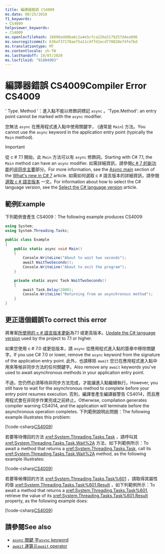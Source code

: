 ```yaml
---
title: 編譯器錯誤 CS4009
ms.date: 08/25/2018
f1_keywords:
- CS4009
helpviewer_keywords:
- CS4009
ms.openlocfilehash: 18896edd0ba6c2a4e5cfca226e5179257d4ea096
ms.sourcegitcommit: 636af37170ae75a11c4f7d1ecd770820e7dfe7bd
ms.translationtype: MT
ms.contentlocale: zh-TW
ms.lasthandoff: 10/07/2020
ms.locfileid: "91804903"
---
```

# <a name="compiler-error-cs4009"></a><span data-ttu-id="b5028-102">編譯器錯誤 CS4009</span><span class="sxs-lookup"><span data-stu-id="b5028-102">Compiler Error CS4009</span></span>

<span data-ttu-id="b5028-103">' Type. Method '：進入點不能以修飾詞標記 `async` 。</span><span class="sxs-lookup"><span data-stu-id="b5028-103">'Type.Method': an entry point cannot be marked with the `async` modifier.</span></span>

<span data-ttu-id="b5028-104">您無法 `async` 在應用程式進入點中使用關鍵字， (通常是 `Main`) 方法。</span><span class="sxs-lookup"><span data-stu-id="b5028-104">You cannot use the `async` keyword in the application entry point (typically the `Main` method).</span></span>

> [!IMPORTANT]
> <span data-ttu-id="b5028-105">從 c # 7.1 開始，此 `Main` 方法可以有 `async` 修飾詞。</span><span class="sxs-lookup"><span data-stu-id="b5028-105">Starting with C# 7.1, the `Main` method can have an `async` modifier.</span></span> <span data-ttu-id="b5028-106">如需詳細資訊，請參閱[c # 7 的新功能](../whats-new/csharp-7.md)的[非同步主要](../whats-new/csharp-7.md#async-main)部分。</span><span class="sxs-lookup"><span data-stu-id="b5028-106">For more information, see the [Async main](../whats-new/csharp-7.md#async-main) section of the [What's new in C# 7](../whats-new/csharp-7.md) article.</span></span> <span data-ttu-id="b5028-107">如需如何選取 c # 語言版本的詳細資訊，請參閱 [選取 c # 語言版本](../language-reference/configure-language-version.md) 一文。</span><span class="sxs-lookup"><span data-stu-id="b5028-107">For information about how to select the C# language version, see the [Select the C# language version](../language-reference/configure-language-version.md) article.</span></span>

## <a name="example"></a><span data-ttu-id="b5028-108">範例</span><span class="sxs-lookup"><span data-stu-id="b5028-108">Example</span></span>

<span data-ttu-id="b5028-109">下列範例會產生 CS4009：</span><span class="sxs-lookup"><span data-stu-id="b5028-109">The following example produces CS4009:</span></span>

```csharp
using System;
using System.Threading.Tasks;

public class Example
{
    public static async void Main()
    {
        Console.WriteLine("About to wait two seconds");
        await WaitTwoSeconds();
        Console.WriteLine("About to exit the program");
    }

    private static async Task WaitTwoSeconds()
    {
        await Task.Delay(2000);
        Console.WriteLine("Returning from an asynchronous method");
    }
}
```

## <a name="to-correct-this-error"></a><span data-ttu-id="b5028-110">更正這個錯誤</span><span class="sxs-lookup"><span data-stu-id="b5028-110">To correct this error</span></span>

<span data-ttu-id="b5028-111">將專案[所使用的 c # 語言版本更新](../language-reference/configure-language-version.md)為7.1 或更高版本。</span><span class="sxs-lookup"><span data-stu-id="b5028-111">[Update the C# language version](../language-reference/configure-language-version.md) used by the project to 7.1 or higher.</span></span>

<span data-ttu-id="b5028-112">如果您使用 c # 7.0 或更低版本，請 `async` 從應用程式進入點的簽章中移除關鍵字。</span><span class="sxs-lookup"><span data-stu-id="b5028-112">If you use C# 7.0 or lower, remove the `async` keyword from the signature of the application entry point.</span></span> <span data-ttu-id="b5028-113">此外，也請移除 `await` 您已在應用程式進入點中用來等候非同步方法的任何關鍵字。</span><span class="sxs-lookup"><span data-stu-id="b5028-113">Also remove any `await` keywords you've used to await asynchronous methods in your application entry point.</span></span>

<span data-ttu-id="b5028-114">不過，您仍然必須等待非同步方法完成，才能讓進入點繼續執行。</span><span class="sxs-lookup"><span data-stu-id="b5028-114">However, you still have to wait for the asynchronous method to complete before your entry point resumes execution.</span></span> <span data-ttu-id="b5028-115">否則，編譯會產生編譯器警告 CS4014，而且應用程式會在非同步作業完成之前終止。</span><span class="sxs-lookup"><span data-stu-id="b5028-115">Otherwise, compilation generates compiler warning CS4014, and the application will terminate before the asynchronous operation completes.</span></span> <span data-ttu-id="b5028-116">下列範例說明此問題：</span><span class="sxs-lookup"><span data-stu-id="b5028-116">The following example illustrates this problem:</span></span>

[!code-csharp[CS4009](~/samples/snippets/csharp/misc/cs4009-1.cs)]

<span data-ttu-id="b5028-117">若要等待傳回的方法 <xref:System.Threading.Tasks.Task> ，請呼叫其 <xref:System.Threading.Tasks.Task.Wait%2A> 方法，如下列範例所示：</span><span class="sxs-lookup"><span data-stu-id="b5028-117">To await a method that returns a <xref:System.Threading.Tasks.Task>, call its <xref:System.Threading.Tasks.Task.Wait%2A> method, as the following example illustrates:</span></span>

[!code-csharp[CS4009](~/samples/snippets/csharp/misc/cs4009-2.cs)]

<span data-ttu-id="b5028-118">若要等候傳回的方法 <xref:System.Threading.Tasks.Task%601> ，請取得其屬性的值 <xref:System.Threading.Tasks.Task%601.Result> ，如下列範例所示：</span><span class="sxs-lookup"><span data-stu-id="b5028-118">To await a method that returns a <xref:System.Threading.Tasks.Task%601>, retrieve the value of its <xref:System.Threading.Tasks.Task%601.Result> property, as the following example does:</span></span>

[!code-csharp[CS4009](~/samples/snippets/csharp/misc/cs4009-3.cs)]

## <a name="see-also"></a><span data-ttu-id="b5028-119">請參閱</span><span class="sxs-lookup"><span data-stu-id="b5028-119">See also</span></span>

- [<span data-ttu-id="b5028-120">`async` 關鍵 字</span><span class="sxs-lookup"><span data-stu-id="b5028-120">`async` keyword</span></span>](../language-reference/keywords/async.md)
- [<span data-ttu-id="b5028-121">`await` 運算元</span><span class="sxs-lookup"><span data-stu-id="b5028-121">`await` operator</span></span>](../language-reference/operators/await.md)
